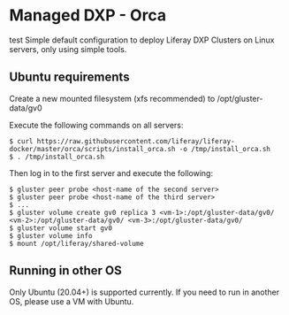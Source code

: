 # Managed DXP - Orca
test
Simple default configuration to deploy Liferay DXP Clusters on Linux servers, only using simple tools.

## Ubuntu requirements

Create a new mounted filesystem (xfs recommended) to /opt/gluster-data/gv0

Execute the following commands on all servers:

    $ curl https://raw.githubusercontent.com/liferay/liferay-docker/master/orca/scripts/install_orca.sh -o /tmp/install_orca.sh
    $ . /tmp/install_orca.sh

Then log in to the first server and execute the following:

    $ gluster peer probe <host-name of the second server>
    $ gluster peer probe <host-name of the third server>
    $ ...
    $ gluster volume create gv0 replica 3 <vm-1>:/opt/gluster-data/gv0/ <vm-2>:/opt/gluster-data/gv0/ <vm-3>:/opt/gluster-data/gv0/
    $ gluster volume start gv0
    $ gluster volume info
    $ mount /opt/liferay/shared-volume

## Running in other OS

Only Ubuntu (20.04+) is supported currently. If you need to run in another OS, please use a VM with Ubuntu.
